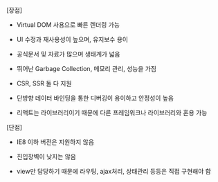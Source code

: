 [장점]

- Virtual DOM 사용으로 빠른 렌더링 가능

- UI 수정과 재사용성이 높으며, 유지보수 용이

- 공식문서 및 자료가 많으며 생태계가 넓음

- 뛰어난 Garbage Collection, 메모리 관리, 성능을 가짐

- CSR, SSR 둘 다 지원

- 단방향 데이터 바인딩을 통한 디버깅이 용이하고 안정성이 높음

- 리액트는 라이브러리이기 때문에 다른 프레임워크나 라이브러리와 혼용 가능


[단점]

- IE8 이하 버전은 지원하지 않음

- 진입장벽이 낮지는 않음

- view만 담당하기 때문에 라우팅, ajax처리, 상태관리 등등은 직접 구현해야 함
